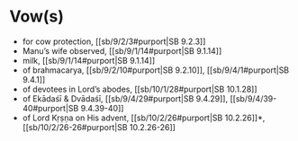 # Vow(s)

* for cow protection, [[sb/9/2/3#purport|SB 9.2.3]]
* Manu’s wife observed, [[sb/9/1/14#purport|SB 9.1.14]]
* milk, [[sb/9/1/14#purport|SB 9.1.14]]
* of brahmacarya, [[sb/9/2/10#purport|SB 9.2.10]], [[sb/9/4/1#purport|SB 9.4.1]]
* of devotees in Lord’s abodes, [[sb/10/1/28#purport|SB 10.1.28]]
* of Ekādaśī & Dvādaśī, [[sb/9/4/29#purport|SB 9.4.29]], [[sb/9/4/39-40#purport|SB 9.4.39-40]]
* of Lord Kṛṣṇa on His advent, [[sb/10/2/26#purport|SB 10.2.26]]*, [[sb/10/2/26-26#purport|SB 10.2.26-26]]
